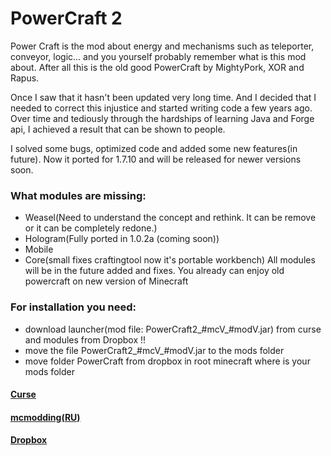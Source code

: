 # PowerCraft 2
Power Craft is the mod about energy and mechanisms such as teleporter, conveyor, logic... and you yourself probably remember what is this mod about. After all this is the old good PowerCraft by MightyPork, XOR and Rapus.

Once I saw that it hasn't been updated very long time.
And I decided that I needed to correct this injustice and started writing code a few years ago. Over time and tediously through the hardships of learning Java and Forge api, I achieved a result that can be shown to people.

I solved some bugs, optimized code and added some new features(in future).
Now it ported for 1.7.10 and will be released for newer versions soon.

### What modules are missing:
- Weasel(Need to understand the concept and rethink. It can be remove or it can be completely redone.)
- Hologram(Fully ported in 1.0.2a (coming soon))
- Mobile
- Core(small fixes craftingtool now it's portable workbench)
All modules will be in the future added and fixes. 
You already can enjoy old powercraft on new version of Minecraft

### For installation you need:
- download launcher(mod file: PowerCraft2_#mcV_#modV.jar) from curse and modules from Dropbox !!
- move the file PowerCraft2_#mcV_#modV.jar to the mods folder
- move  folder PowerCraft from dropbox in root minecraft where is your mods folder

#### [Curse](https://minecraft.curseforge.com/projects/powercraft-2)
#### [mcmodding(RU)](https://forum.mcmodding.ru/resources/powercraft-2.171/)
#### [Dropbox](https://www.dropbox.com/sh/t6xz5f6qodxutgb/AADMZWCp_OlejjcFDEEClTuqa?dl=0)
